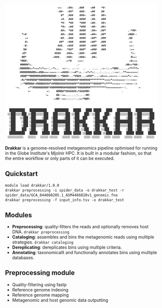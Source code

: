 ![alt text](drakkar.png "DRAKKAR by the AlberdiLab")

**Drakkar** is a genome-resolved metagenomics pipeline optimised for running in the Globe Institute's Mjolnir HPC. It is built in a modular fashion, so that the entire workflow or only parts of it can be executed.

## Quickstart

```
module load drakkar/1.0.0
drakkar preprocessing -i spider_data -o drakkar_test -r spider_data/GCA_044660205.1_ASM4466020v1_genomic.fna
drakkar preprocessing -f input_info.tsv -o drakkar_test
```

## Modules

* **Preprocessing**: quality-filters the reads and optionally removes host DNA.
`drakkar preprocessing`
* **Cataloging**: assembles and bins the metagenomic reads using multiple strategies.
`drakkar cataloging`
* **Dereplicating**: dereplicates bins using multiple criteria.
* **Annotating**: taxonomicallt and functionally annotates bins using multiple databases.

## Preprocessing module

- Quality-filtering using fastp
- Reference genome indexing
- Reference genome mapping
- Metagenomic and host genomic data outputting
